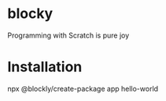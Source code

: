 # blocky
Programming with Scratch is pure joy


# Installation
npx @blockly/create-package app hello-world